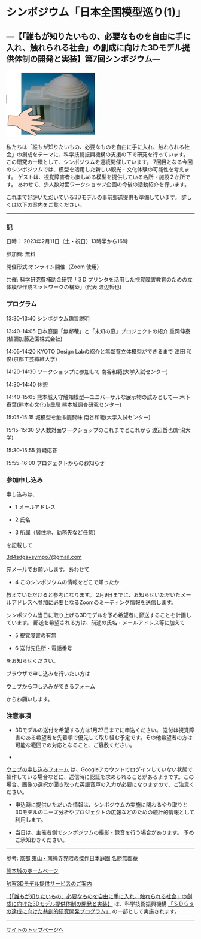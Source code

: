 # シンポジウム「日本全国模型巡り(1)」
## —【「誰もが知りたいもの、必要なものを自由に手に入れ、触れられる社会」の創成に向けた3Dモデル提供体制の開発と実装】第7回シンポジウム— 


![3Dモデルと触る手](img/3d_model_touch.png)

私たちは「誰もが知りたいもの、必要なものを自由に手に入れ、触れられる社会」の創成をテーマに、科学技術振興機構の支援の下で研究を行っています。
この研究の一環として、シンポジウムを連続開催しています。
7回目となる今回のシンポジウムでは、模型を活用した新しい観光・文化体験の可能性を考えます。
ゲストは、視覚障害者も楽しめる模型を提供している名所・施設２か所です。
あわせて、少人数対面ワークショップ企画の今後の活動紹介を行います。

これまで好評いただいている3Dモデルの事前郵送提供も準備しています。
詳しくは以下の案内をご覧ください。


---

### 記 

日時： 2023年2月11日（土・祝日）13時半から16時

参加費: 無料

開催形式:オンライン開催（Zoom 使用）

共催: 科学研究費補助金研究「３D プリンタを活用した視覚障害教育のための立体模型作成ネットワークの構築」(代表 渡辺哲也)

### プログラム 

13:30-13:40 シンポジウム趣旨説明 

13:40-14:05 日本庭園「無鄰菴」と「未知の庭」プロジェクトの紹介 重岡伸泰(植彌加藤造園株式会社)

14:05-14:20 KYOTO Design Labの紹介と無鄰菴立体模型ができるまで 津田 和俊(京都工芸繊維大学) 

14:20-14:30 ワークショップに参加して 南谷和範(大学入試センター)

14:30-14:40 休憩

14:40-15:05 熊本城天守触知模型—ユニバーサルな展示物の試みとして— 木下泰葉(熊本市文化市民局 熊本城調査研究センター)

15:05-15:15 城模型を触る醍醐味 南谷和範(大学入試センター)

15:15-15:30 少人数対面ワークショップのこれまでとこれから 渡辺哲也(新潟大学)

15:30-15:55 質疑応答 

15:55-16:00 プロジェクトからのお知らせ


### 参加申し込み 

申し込みは、

- 1 メールアドレス

- 2 氏名

- 3 所属（居住地、勤務先など任意）

を記載して 

[3d4sdgs+sympo7@gmail.com](<mailto:3d4sdgs+sympo7@gmail.com>)

宛メールでお願いします。あわせて

- 4 このシンポジウムの情報をどこで知ったか

教えていただけると参考になります。 
2月9日までに、お知らせいただいたメールアドレスへ参加に必要となるZoomのミーティング情報を送信します。 

シンポジウム当日に取り上げる3Dモデルを予め希望者に郵送することを計画しています。 
郵送を希望される方は、前述の氏名・メールアドレス等に加えて

- 5 視覚障害の有無

- 6 送付先住所・電話番号

をお知らせください。 

ブラウザで申し込みを行いたい方は

[ウェブから申し込みができるフォーム](https://forms.gle/dzrD3VeyLeQT7RpP9)

からお願いします。



### 注意事項

- 3Dモデルの送付を希望する方は1月27日までに申込ください。 送付は視覚障害のある希望者を先着順で優先して取り組む予定です。その他希望者の方は可能な範囲での対応となること、ご容赦ください。

- 
[ウェブの申し込みフォーム](https://forms.gle/dzrD3VeyLeQT7RpP9)
は、Googleアカウントでログインしていない状態で操作している場合などに、送信時に認証を求められることがあるようです。この場合、画像の選択か聞き取った英語音声の入力が必要になりますので、ご注意ください。

- 申込時に提供いただいた情報は、シンポジウムの実施に関わるやり取りと3Dモデルのニーズ分析やプロジェクトの広報などのための統計的情報として利用します。

- 当日は、主催者側でシンポジウムの撮影・録音を行う場合があります。 予めご承知おきください。 


---
参考: 
[京都 東山・南禅寺界隈の傑作日本庭園 名勝無鄰菴](https://murin-an.jp/)

[熊本城のホームページ](https://castle.kumamoto-guide.jp/)

[触察3Dモデル提供サービスのご案内](https://3d4sdgs.net/service.html)


[【「誰もが知りたいもの、必要なものを自由に手に入れ、触れられる社会」の創成に向けた3Dモデル提供体制の開発と実装】](https://www.jst.go.jp/ristex/solve/project/solution/solution21_minatanipj.html)
は、科学技術振興機構
[「ＳＤＧｓの達成に向けた共創的研究開発プログラム」](https://www.jst.go.jp/ristex/funding/solve/index.html)
の一部として実施されます。 

---

[サイトのトップページへ](index.md)

